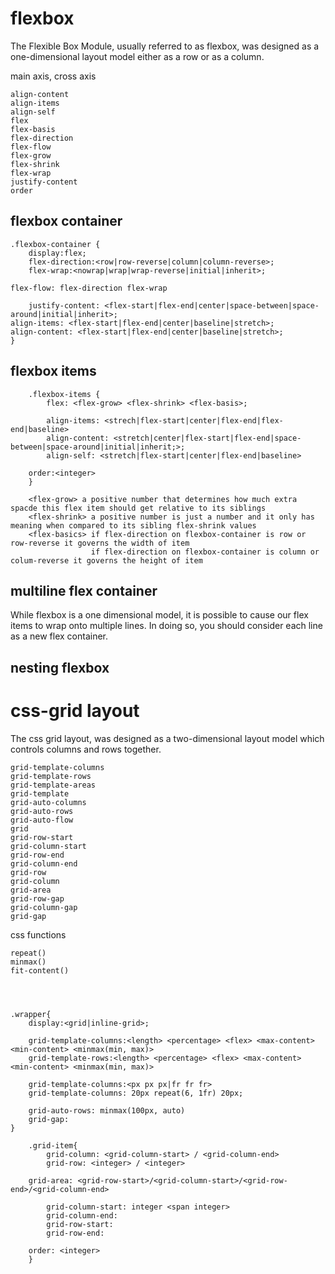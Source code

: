 # flexbox

The Flexible Box Module, usually referred to as flexbox, was designed as a one-dimensional layout model either as a row or as a column.

main axis, cross axis

    align-content
    align-items
    align-self
    flex
    flex-basis
    flex-direction
    flex-flow
    flex-grow
    flex-shrink
    flex-wrap
    justify-content
    order


## flexbox container

    .flexbox-container {
        display:flex;
        flex-direction:<row|row-reverse|column|column-reverse>;
        flex-wrap:<nowrap|wrap|wrap-reverse|initial|inherit>;

	flex-flow: flex-direction flex-wrap
        
        justify-content: <flex-start|flex-end|center|space-between|space-around|initial|inherit>;
	align-items: <flex-start|flex-end|center|baseline|stretch>; 
	align-content: <flex-start|flex-end|center|baseline|stretch>; 
    }


## flexbox items

        .flexbox-items {
            flex: <flex-grow> <flex-shrink> <flex-basis>;

            align-items: <strech|flex-start|center|flex-end|flex-end|baseline>
            align-content: <stretch|center|flex-start|flex-end|space-between|space-around|initial|inherit;>;
            align-self: <stretch|flex-start|center|flex-end|baseline>
	
	    order:<integer>
        }

        <flex-grow> a positive number that determines how much extra spacde this flex item should get relative to its siblings
        <flex-shrink> a positive number is just a number and it only has meaning when compared to its sibling flex-shrink values
        <flex-basics> if flex-direction on flexbox-container is row or row-reverse it governs the width of item
                      if flex-direction on flexbox-container is column or colum-reverse it governs the height of item

## multiline flex container

While flexbox is a one dimensional model, it is possible to cause our flex items to wrap onto multiple lines. In doing so, you should consider each line as a new flex container. 



## nesting flexbox
















# css-grid layout

The css grid layout, was designed as a two-dimensional layout model which controls columns and rows together.


    grid-template-columns
    grid-template-rows
    grid-template-areas
    grid-template
    grid-auto-columns
    grid-auto-rows
    grid-auto-flow
    grid
    grid-row-start
    grid-column-start
    grid-row-end
    grid-column-end
    grid-row
    grid-column
    grid-area
    grid-row-gap
    grid-column-gap
    grid-gap

css functions

    repeat()
    minmax()
    fit-content()




    .wrapper{
        display:<grid|inline-grid>;

        grid-template-columns:<length> <percentage> <flex> <max-content> <min-content> <minmax(min, max)>
        grid-template-rows:<length> <percentage> <flex> <max-content> <min-content> <minmax(min, max)>
	        
        grid-template-columns:<px px px|fr fr fr>
        grid-template-columns: 20px repeat(6, 1fr) 20px;
        
        grid-auto-rows: minmax(100px, auto)
        grid-gap:
    }

        .grid-item{
            grid-column: <grid-column-start> / <grid-column-end>
            grid-row: <integer> / <integer>

	    grid-area: <grid-row-start>/<grid-column-start>/<grid-row-end>/<grid-column-end>

            grid-column-start: integer <span integer>
            grid-column-end:
            grid-row-start:
            grid-row-end:

	    order: <integer>
        }



